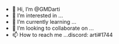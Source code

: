 - 👋 Hi, I’m @GMDarti
- 👀 I’m interested in ...
- 🌱 I’m currently learning ...
- 💞️ I’m looking to collaborate on ...
- 📫 How to reach me ...discord: arti#1744

<!---
GMDarti/GMDarti is a ✨ special ✨ repository because its `README.md` (this file) appears on your GitHub profile.
You can click the Preview link to take a look at your changes.
--->
